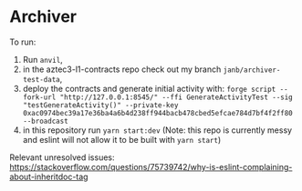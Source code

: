 # Archiver
To run:
1. Run `anvil`,
2. in the aztec3-l1-contracts repo check out my branch `janb/archiver-test-data`,
3. deploy the contracts and generate initial activity with: `forge script --fork-url "http://127.0.0.1:8545/" --ffi GenerateActivityTest --sig "testGenerateActivity()" --private-key 0xac0974bec39a17e36ba4a6b4d238ff944bacb478cbed5efcae784d7bf4f2ff80 --broadcast`
4. in this repository run `yarn start:dev` (Note: this repo is currently messy and eslint will not allow it to be built with `yarn start`)

Relevant unresolved issues:
https://stackoverflow.com/questions/75739742/why-is-eslint-complaining-about-inheritdoc-tag
